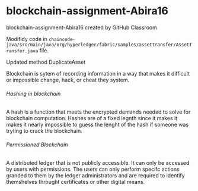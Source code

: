 # blockchain-assignment-Abira16
blockchain-assignment-Abira16 created by GitHub Classroom

Modifidy code in ```chaincode-java/src/main/java/org/hyperledger/fabric/samples/assettransfer/AssetTransfer.java``` file.

Updated method DuplicateAsset

Blockchain is sytem of recording information in a way that makes it difficult or impossible change, hack, or cheat they system. 
###### Hashing in blockchain
A hash is a function that meets the encrypted demands needed to solve for blockchain computation. Hashes are of a fixed legnth since it makes it makes it nearly impossible to guess the lenght of the hash if someone was tryting to crack the blockchain.

###### Permissioned Blockchain
A distributed ledger that is not publicly accessible. It can only be accessed by users with permissions. The users can only perform specifc actions granded to them by the ledger administrators and are required to identify themshelves throught certificates or other digital means.
